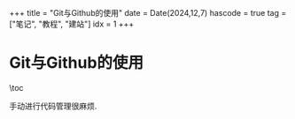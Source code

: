 +++
title = "Git与Github的使用"
date = Date(2024,12,7)
hascode = true
tag = ["笔记", "教程", "建站"]
idx = 1
+++

# Git与Github的使用

\toc

手动进行代码管理很麻烦. 